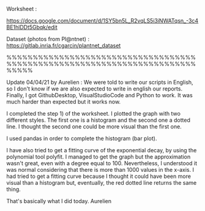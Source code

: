 Worksheet :

https://docs.google.com/document/d/1SY5bn5L_R2vqLS5i3iNWATqsn_-3c4BE1hlDDt5Gbqk/edit

Dataset (photos from Pl@ntnet) : https://gitlab.inria.fr/cgarcin/plantnet_dataset

%%%%%%%%%%%%%%%%%%%%%%%%%%%%%%%%%%%%%%%%%%%%%%%%%%%%%%%%%%%%%%%%%%%%%%%%%%%%%

Update 04/04/21 by Aurelien :
We were told to write our scripts in English, so I don't know if we are also expected to write in english our reports. Finally, I got GithubDesktop, VisualStudioCode and Python to work. It was much harder than expected but it works now.

I completed the step 1) of the worksheet. I plotted the graph with two different styles. The first one is a histogram and the second one a dotted line. I thought the second one could be more visual than the first one.

I used pandas in order to complete the histogram (bar plot).

I have also tried to get a fitting curve of the exponential decay, by using the polynomial tool polyfit. I managed to get the graph but the approximation wasn't great, even with a degree equal to 100. Nevertheless, I understood it was normal considering that there is more than 1000 values in the x-axis. I had tried to get a fitting curve because I thought it could have been more visual than a histogram but, eventually, the red dotted line returns the same thing.

That's basically what I did today.
Aurelien

